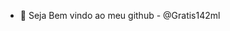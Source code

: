 - 👋 Seja Bem vindo ao meu github -  @Gratis142ml

<!---
Gratis142ml/Gratis142ml is a ✨ special ✨ repository because its `README.md` (this file) appears on your GitHub profile.
You can click the Preview link to take a look at your changes.
--->
